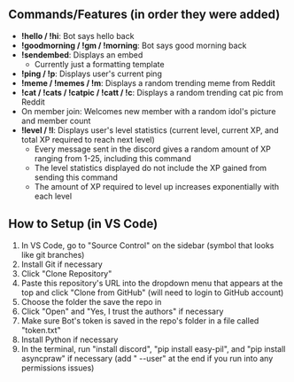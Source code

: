 ## Commands/Features (in order they were added)

- **!hello / !hi**: Bot says hello back
- **!goodmorning / !gm / !morning**: Bot says good morning back
- **!sendembed**: Displays an embed
  - Currently just a formatting template
- **!ping / !p**: Displays user's current ping
- **!meme / !memes / !m**: Displays a random trending meme from Reddit
- **!cat / !cats / !catpic / !catt / !c**: Displays a random trending cat pic from Reddit
- On member join: Welcomes new member with a random idol's picture and member count
- **!level / !l**: Displays user's level statistics (current level, current XP, and total XP required to reach next level)
  - Every message sent in the discord gives a random amount of XP ranging from 1-25, including this command
  - The level statistics displayed do not include the XP gained from sending this command
  - The amount of XP required to level up increases exponentially with each level


## How to Setup (in VS Code)

1. In VS Code, go to "Source Control" on the sidebar (symbol that looks like git branches)
2. Install Git if necessary
3. Click "Clone Repository"
4. Paste this repository's URL into the dropdown menu that appears at the top and click "Clone from GitHub" (will need to login to GitHub account)
5. Choose the folder the save the repo in
6. Click "Open" and "Yes, I trust the authors" if necessary
7. Make sure Bot's token is saved in the repo's folder in a file called "token.txt"
8. Install Python if necessary
9. In the terminal, run "install discord", "pip install easy-pil", and "pip install asyncpraw" if necessary (add " --user" at the end if you run into any permissions issues)
